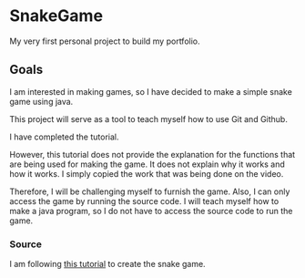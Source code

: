# SnakeGame
My very first personal project to build my portfolio.
## Goals
I am interested in making games, so I have decided to make a simple snake game using java.

This project will serve as a tool to teach myself how to use Git and Github. 

I have completed the tutorial. 

However, this tutorial does not provide the explanation for the functions that are being used for making the game. It does not explain why it works and how it works. I simply copied the work that was being done on the video.

Therefore, I will be challenging myself to furnish the game. 
Also, I can only access the game by running the source code. I will teach myself how to make a java program, so I do not have to access the source code to run the game.

### Source
I am following [this tutorial](https://www.youtube.com/watch?v=bI6e6qjJ8JQ) to create the snake game.
